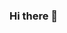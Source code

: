 ### Hi there 👋

<!--
**WilliamSkamser/WilliamSkamser** is a ✨ _special_ ✨ repository because its `README.md` (this file) appears on your GitHub profile.

Here are some ideas to get you started:

- 🔭 I’m currently working on AER E 361 Mission 1 HW
- 🌱 I’m currently learning how to use GitHub
- 👯 I’m looking to collaborate on nothing at the moment
- 🤔 I’m looking for help with not sure yet
- 💬 Ask me about something intresting 
- 📫 How to reach me: skamser@iastate.edu
- ⚡ Fun fact: I writing this at 1:24 PM on 8/26/2022
-->

